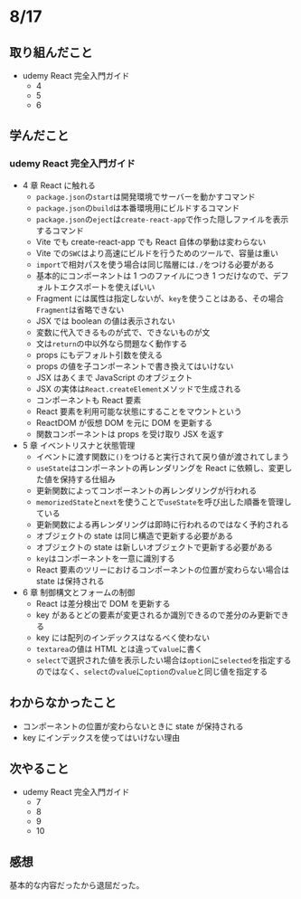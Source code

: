 # 8/17

## 取り組んだこと

- udemy React 完全入門ガイド
  - 4
  - 5
  - 6

## 学んだこと

### udemy React 完全入門ガイド

- 4 章 React に触れる
  - `package.json`の`start`は開発環境でサーバーを動かすコマンド
  - `package.json`の`build`は本番環境用にビルドするコマンド
  - `package.json`の`eject`は`create-react-app`で作った隠しファイルを表示するコマンド
  - Vite でも create-react-app でも React 自体の挙動は変わらない
  - Vite での`SWC`はより高速にビルドを行うためのツールで、容量は重い
  - `import`で相対パスを使う場合は同じ階層には`./`をつける必要がある
  - 基本的にコンポーネントは 1 つのファイルにつき 1 つだけなので、デフォルトエクスポートを使えばいい
  - Fragment には属性は指定しないが、`key`を使うことはある、その場合`Fragment`は省略できない
  - JSX では boolean の値は表示されない
  - 変数に代入できるものが式で、できないものが文
  - 文は`return`の中以外なら問題なく動作する
  - props にもデフォルト引数を使える
  - props の値を子コンポーネントで書き換えてはいけない
  - JSX はあくまで JavaScript のオブジェクト
  - JSX の実体は`React.createElement`メソッドで生成される
  - コンポーネントも React 要素
  - React 要素を利用可能な状態にすることをマウントという
  - ReactDOM が仮想 DOM を元に DOM を更新する
  - 関数コンポーネントは props を受け取り JSX を返す
- 5 章 イベントリスナと状態管理
  - イベントに渡す関数に`()`をつけると実行されて戻り値が渡されてしまう
  - `useState`はコンポーネントの再レンダリングを React に依頼し、変更した値を保持する仕組み
  - 更新関数によってコンポーネントの再レンダリングが行われる
  - `memorizedState`と`next`を使うことで`useState`を呼び出した順番を管理している
  - 更新関数による再レンダリングは即時に行われるのではなく予約される
  - オブジェクトの state は同じ構造で更新する必要がある
  - オブジェクトの state は新しいオブジェクトで更新する必要がある
  - `key`はコンポーネントを一意に識別する
  - React 要素のツリーにおけるコンポーネントの位置が変わらない場合は state は保持される
- 6 章 制御構文とフォームの制御
  - React は差分検出で DOM を更新する
  - key があるとどの要素が変更されるか識別できるので差分のみ更新できる
  - key には配列のインデックスはなるべく使わない
  - `textarea`の値は HTML とは違って`value`に書く
  - `select`で選択された値を表示したい場合は`option`に`selected`を指定するのではなく、`select`の`value`に`option`の`value`と同じ値を指定する

## わからなかったこと

- コンポーネントの位置が変わらないときに state が保持される
- key にインデックスを使ってはいけない理由

## 次やること

- udemy React 完全入門ガイド
  - 7
  - 8
  - 9
  - 10

## 感想

基本的な内容だったから退屈だった。
